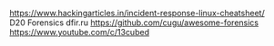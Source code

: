 https://www.hackingarticles.in/incident-response-linux-cheatsheet/   
D20 Forensics
dfir.ru
https://github.com/cugu/awesome-forensics
https://www.youtube.com/c/13cubed
